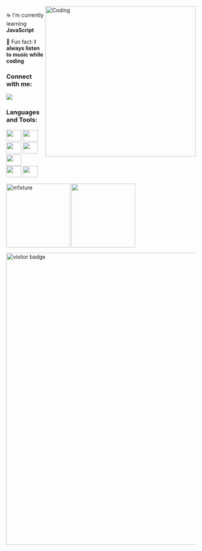 
<img align="right" alt="Coding" width="400" src="https://37.media.tumblr.com/a4cfb0cf36b9936bb988cc0751bbb2f9/tumblr_n4xdautoDY1tax9aio1_500.gif">
<p>☕ I'm currently learning <b>JavaScript</b></p>
<p>🎸 Fun fact: <b>I always listen to music while coding</b></p>

<h3 align="left">Connect with me:</h3>
<p align="left">
  <div><a href="https://discordapp.com/users/1137391988417769583/" target="_blank"><img src="https://img.shields.io/badge/Discord-7289DA?style=for-the-badge&logo=discord&logoColor=white" target="_blank"></a> </div>
</p>

<h3 align="left">Languages and Tools:</h3>
<div>
  <img height="30px" width="40px" src="https://cdn.jsdelivr.net/gh/devicons/devicon/icons/html5/html5-original.svg" />
  <img height="30px" width="40px" src="https://cdn.jsdelivr.net/gh/devicons/devicon/icons/css3/css3-original.svg" />
  <img height="30px" width="40px" src="https://cdn.jsdelivr.net/gh/devicons/devicon/icons/sass/sass-original.svg" />
  <img height="30px" width="40px" src="https://cdn.jsdelivr.net/gh/devicons/devicon/icons/bootstrap/bootstrap-original.svg" />
  <img height="30px" width="40px" src="https://cdn.jsdelivr.net/gh/devicons/devicon/icons/javascript/javascript-original.svg" />
</div>
<div>
  <img height="30px" width="40px" src="https://cdn.jsdelivr.net/gh/devicons/devicon/icons/vscode/vscode-original.svg" />
  <img height="30px" width="40" src="https://cdn.jsdelivr.net/gh/devicons/devicon/icons/figma/figma-original.svg" /></div>
<div>
<p ><img height="170em"  align="left" src="https://github-readme-stats.vercel.app/api/top-langs?username=m1xture&show_icons=true&locale=en&layout=compact&theme=synthwave" alt="m1xture" /></p>

<p ><img  height="170em" align="center" src="https://github-readme-stats.vercel.app/api?username=m1xture&theme=synthwave" /></p>
<div align="left">
   <img alt="visitor badge" width="777em" src="https://github-readme-activity-graph.vercel.app/graph?username=m1xture&bg_color=2b213a&color=e5289e&line=eb008b&point=c4c9cf&area=true&hide_border=false&border_radius=15px&hide_title=true">
</div>
</div>
